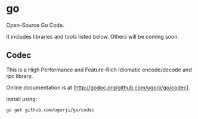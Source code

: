 # go

Open-Source Go Code. 

It includes libraries and tools listed below. Others will be coming soon.

## Codec

This is a High Performance and Feature-Rich Idiomatic encode/decode and rpc library.

Online documentation is at [http://godoc.org/github.com/ugorji/go/codec].

Install using:

    go get github.com/ugorji/go/codec

